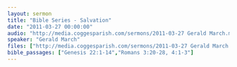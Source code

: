 ```yaml
---
layout: sermon
title: "Bible Series - Salvation"
date: "2011-03-27 00:00:00"
audio: "http://media.coggesparish.com/sermons/2011-03-27 Gerald March.mp3"
speaker: "Gerald March"
files: ["http://media.coggesparish.com/sermons/2011-03-27 Gerald March.pdf"]
bible_passages: ["Genesis 22:1-14","Romans 3:20-28, 4:1-3"]
---
```

